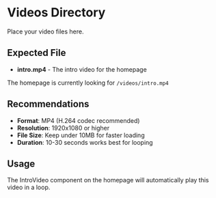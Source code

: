 # Videos Directory

Place your video files here.

## Expected File

- **intro.mp4** - The intro video for the homepage

The homepage is currently looking for `/videos/intro.mp4`

## Recommendations

- **Format**: MP4 (H.264 codec recommended)
- **Resolution**: 1920x1080 or higher
- **File Size**: Keep under 10MB for faster loading
- **Duration**: 10-30 seconds works best for looping

## Usage

The IntroVideo component on the homepage will automatically play this video in a loop.

